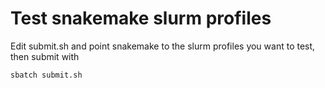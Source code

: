 # Test snakemake slurm profiles

Edit submit.sh and point snakemake to the slurm profiles you want to test,
then submit with 

```
sbatch submit.sh
```
